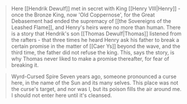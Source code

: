 > Here [[Hendrik Dewulf]] met in secret with King [[Henry VIII|Henry]] - once the Bronze King, now 'Old Coppernose', for the Great Debasement had ended the supremacy of [[the Sovereigns of the Leashed Flame]], and Henry's heirs were no more than human. There is a story that Hendrik's son [[Thomas Dewulf|Thomas]] listened from the rafters - that three times he heard Henry ask his father to break a certain promise in the matter of [[Caer Ys]] beyond the wave, and the third time, the father did not refuse the king. This, says the story, is why Thomas never liked to make a promise thereafter, for fear of breaking it.

> Wyrd-Cursed Spire
> Seven years ago, someone pronounced a curse here, in the name of the Sun and its many selves. This place was not the curse's target, and nor was I, but its poison fills the air around me. I should not enter here until it's cleansed.